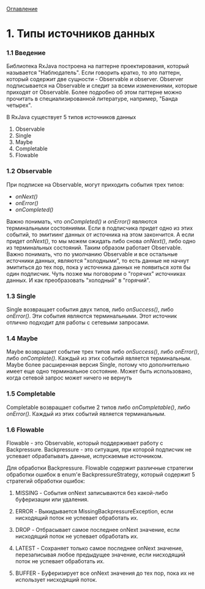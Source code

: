 [Оглавление](README.md)

# 1. Типы источников данных

### 1.1 Введение

Библиотека RxJava построена на паттерне проектирования, который называется "Наблюдатель". 
Если говорить кратко, то это паттерн, который содержит две сущности - Observable и observer. 
Observer подписывается на Observable и следит за всеми изменениями, которые приходят от Observable.
Более подробно об этом паттерне можно прочитать в специализированной литературе, например, "Банда четырех".

В RxJava существует 5 типов источников данных

1. Observable
2. Single
3. Maybe
4. Completable
5. Flowable

### 1.2 Observable

При подписке на Observable, могут приходить события трех типов:

- *onNext()*
- *onError()*
- *onCompleted()*

Важно понимать, что *onCompleted()* и *onError()* являются терминальными состояниями. 
Если в подписчика придет одно из этих событий, то эмитиинг данных от источника на этом закончится. 
А если придет *onNext()*, то мы можем ожидать либо снова *onNext()*, либо одно из терминальных состояний. 
Таким образом работает Observable. Важно понимать, что по умолчанию Observable и все остальные источники данных, являются "холодными", то есть данные не начнут эмититься до тех пор, пока у источника данных не появиться хотя бы один подписчик. 
Чуть позже мы поговорим о "горячих" источниках данных. И как преобразовать "холодный" в "горячий".

### 1.3 Single

Single возвращает события двух типов, либо *onSuccess()*, либо *onError()*. Эти события являются терминальными. Этот источник отлично подходит для работы с сетевыми запросами.

### 1.4 Maybe

Maybe возвращает событие трех типов либо *onSuccess()*, либо *onError()*, либо *onComplete()*. Каждый из этих событий является терминальным. Maybe более расширенная версия Single, потому что дополнительно имеет еще одно терминальное состояние. Может быть использовано, когда сетевой запрос может ничего не вернуть

### 1.5 Completable

Completable возвращает событие 2 типов либо *onCompletable()*, либо *onError()*. Каждый из этих событий является терминальным.

### 1.6 Flowable

Flowable - это Observable, который поддерживает работу с Backpressure. Backpressure - это ситуация, при которой подписчик не успевает обрабатывать данные, испускаемые источником.

Для обработки Backpressure. Flowable содержит различные стратегии обработки ошибок в enum'е BackpressureStrategy, который содержит 5 стратегий обработки ошибок:

1. MISSING - События onNext записываются без какой-либо буферизации или удаления.

2. ERROR - Выкидывается MissingBackpressureException, если нисходящий поток не успевает обработать их.

3. DROP - Отбрасывает самое последнее onNext значение, если нисходящий поток не успевает обработать их.

4. LATEST - Сохраняет только самое последнее onNext значение, перезаписывая любое предыдущее значение, если нисходящий поток не успевает обработать их.

5. BUFFER - Буферизирует все onNext значения до тех пор, пока их не использует нисходящий поток.